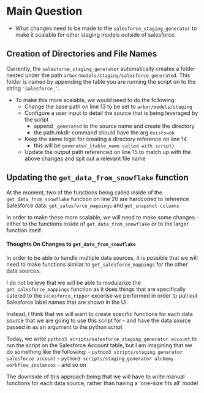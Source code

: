 # Main Question
- What changes need to be made to the `salesforce_staging_generator` to make it scalable for other staging models outside of salesforce.

## Creation of Directories and File Names
Currently, the `salesforce_staging_generator` automatically creates a folder nested under the path `arbor/models/staging/salesforce_generated`. This folder is named by appending the table you are running the script on to the string `'salesforce_'`.

- To make this more scalable, we would need to do the following:
	- Change the base path on line 13 to be set to `arbor/models/staging`
	- Configure a user input to detail the source that is being leveraged by the script
		- append `_generated` to the source name and create the directory
		- the path.mkdir command should have the arg `exists=ok`
	- Keep the same logic for creating a directory reference on line 14
		- this will be `generated_{table_name called with script}`
	- Update the output path referenced on line 15 to match up with the above changes and spit out a relevant file name

## Updating the `get_data_from_snowflake` function
At the moment, two of the functions being called inside of the `get_data_from_snowflake` function on line 20 are hardcoded to reference Salesforce data: `get_salesforce_mappings` and `get_snapshot columns`

In order to make these more scalable, we will need to make some changes - either to the functions inside of `get_data_from_snowflake` or to the larger function itself.

#### Thoughts On Changes to `get_data_from_snowflake`
In order to be able to handle multiple data sources, it is possible that we will need to make functions similar to `get_salesforce_mappings` for the other data sources. 

I do not believe that we will be able to modularize the `get_salesforce_mappings` function as it does things that are specifically catered to the `salesforce_ripper` excerise we performed in order to pull out Salesforce label names that are shown in the UI.

Instead, I think that we will want to create specific functions for each data source that we are going to use this script for - and have the data source passed in as an argument to the python script

Today, we write `python3 scripts/salesforce_staging_generator account` to run the script on the Salesforce Account table, but I am imagining that we do something like the following:
	- `python3 scripts/staging_generator salesforce account`
	- `python3 scripts/staging_generator alchemy workflow_instances`
	- and so on

The downside of this approach being that we will have to write manual functions for each data source, rather than having a 'one-size fits all' model